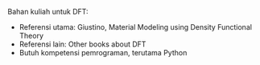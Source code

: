 Bahan kuliah untuk DFT:

- Referensi utama: Giustino, Material Modeling using Density Functional Theory
- Referensi lain: Other books about DFT
- Butuh kompetensi pemrograman, terutama Python

